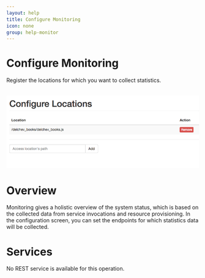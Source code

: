 ```yaml
---
layout: help
title: Configure Monitoring
icon: none
group: help-monitor
---
```


Configure Monitoring
===

Register the locations for which you want to collect statistics.


<br>
	<img class="img-responsive" src="/help/images/monitor/monitor_configure.png"/>
<br>


Overview
=====

Monitoring gives a holistic overview of the system status, which is based on the collected data from service invocations and resource provisioning. In the configuration screen, you can set the endpoints for which statistics data will be collected.  


Services
====

No REST service is available for this operation.

